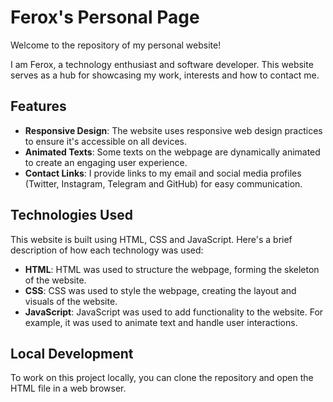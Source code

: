 # Ferox's Personal Page

Welcome to the repository of my personal website! 

I am Ferox, a technology enthusiast and software developer. This website serves as a hub for showcasing my work, interests and how to contact me.

## Features

* **Responsive Design**: The website uses responsive web design practices to ensure it's accessible on all devices.
* **Animated Texts**: Some texts on the webpage are dynamically animated to create an engaging user experience.
* **Contact Links**: I provide links to my email and social media profiles (Twitter, Instagram, Telegram and GitHub) for easy communication.

## Technologies Used

This website is built using HTML, CSS and JavaScript. Here's a brief description of how each technology was used:

* **HTML**: HTML was used to structure the webpage, forming the skeleton of the website.
* **CSS**: CSS was used to style the webpage, creating the layout and visuals of the website.
* **JavaScript**: JavaScript was used to add functionality to the website. For example, it was used to animate text and handle user interactions.

## Local Development

To work on this project locally, you can clone the repository and open the HTML file in a web browser.

